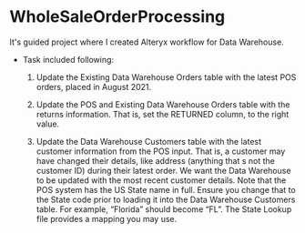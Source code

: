 # WholeSaleOrderProcessing
It's guided project where I created Alteryx workflow for Data Warehouse.
- Task included following:
  1. Update the Existing Data Warehouse Orders table with the latest POS orders, placed in August 2021.

  2. Update the POS and Existing Data Warehouse Orders table with the returns information. That is, set the RETURNED column, to the right value.

   3. Update the Data Warehouse Customers table with the latest customer information from the POS input. That is, a customer may have changed their details, like   address (anything that s not the customer ID) during their latest order. We want the Data Warehouse to be updated with the most recent customer details. Note that the POS system has the US State name in full. Ensure you change that to the State code prior to loading it into the Data Warehouse Customers table. For example, “Florida” should become “FL”. The State Lookup file provides a mapping you may use.
